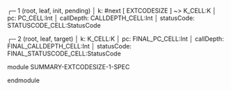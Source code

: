 
┌─ 1 (root, leaf, init, pending)
│   k: #next [ EXTCODESIZE ] ~> K_CELL:K
│   pc: PC_CELL:Int
│   callDepth: CALLDEPTH_CELL:Int
│   statusCode: STATUSCODE_CELL:StatusCode

┌─ 2 (root, leaf, target)
│   k: K_CELL:K
│   pc: FINAL_PC_CELL:Int
│   callDepth: FINAL_CALLDEPTH_CELL:Int
│   statusCode: FINAL_STATUSCODE_CELL:StatusCode



module SUMMARY-EXTCODESIZE-1-SPEC
    
    
    

endmodule
